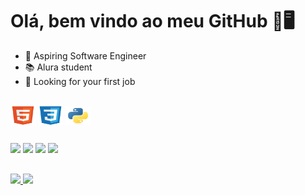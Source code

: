 # Olá, bem vindo ao meu GitHub 👾🖥


- 🔭 Aspiring Software Engineer
- 📚 Alura student
- 📖 Looking for your first job

<div style="display: inline_block"><br>
  <img align="center" alt="Rafa-HTML" height="30" width="40" src="https://raw.githubusercontent.com/devicons/devicon/master/icons/html5/html5-original.svg">
  <img align="center" alt="Rafa-CSS" height="30" width="40" src="https://raw.githubusercontent.com/devicons/devicon/master/icons/css3/css3-original.svg">
  <img align="center" alt="Rafa-Python" height="30" width="40" src="https://raw.githubusercontent.com/devicons/devicon/master/icons/python/python-original.svg">
</div>

##

<div> 
  <a href="https://instagram.com/mattmh_kongo" target="_blank"><img src="https://img.shields.io/badge/-Instagram-%23E4405F?style=for-the-badge&logo=instagram&logoColor=white" target="_blank"></a>
 <a href="https://discord.gg/wagxzStdcR" target="_blank"><img src="https://img.shields.io/badge/Discord-7289DA?style=for-the-badge&logo=discord&logoColor=white" target="_blank"></a> 
  <a href = "mailto:matheus.dev.moya@gmail.com"><img src="https://img.shields.io/badge/-Gmail-%23333?style=for-the-badge&logo=gmail&logoColor=white" target="_blank"></a>
  <a href="https://www.linkedin.com/in/matheus-moya-de-oliveira-ab52191b2" target="_blank"><img src="https://img.shields.io/badge/-LinkedIn-%230077B5?style=for-the-badge&logo=linkedin&logoColor=white" target="_blank"></a> 
  
</div>

##

<a href="https://github.com/matheusmoyaoliveira">
<img loading="lazy" height="200em" src="https://github-readme-stats.vercel.app/api?username=matheusmoyaoliveira&show_icons=true&theme=dark&include_all_commits=true&count_private=true"/>
<img loading="lazy" height="200em" src="https://github-readme-stats.vercel.app/api/top-langs/?username=matheusmoyaoliveira&layout=compact&langs_count=7&theme=dark"/>
</div>
